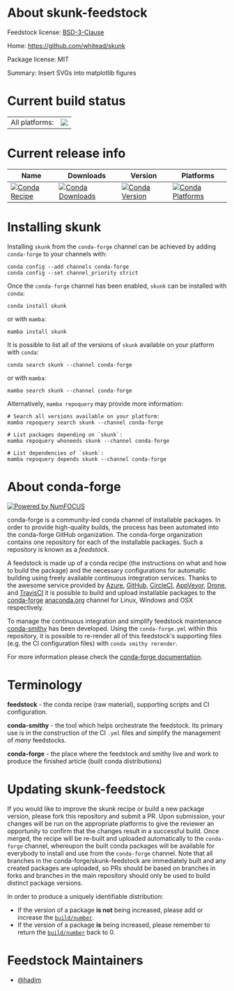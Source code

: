 About skunk-feedstock
=====================

Feedstock license: [BSD-3-Clause](https://github.com/conda-forge/skunk-feedstock/blob/main/LICENSE.txt)

Home: https://github.com/whitead/skunk

Package license: MIT

Summary: Insert SVGs into matplotlib figures

Current build status
====================


<table><tr><td>All platforms:</td>
    <td>
      <a href="https://dev.azure.com/conda-forge/feedstock-builds/_build/latest?definitionId=13930&branchName=main">
        <img src="https://dev.azure.com/conda-forge/feedstock-builds/_apis/build/status/skunk-feedstock?branchName=main">
      </a>
    </td>
  </tr>
</table>

Current release info
====================

| Name | Downloads | Version | Platforms |
| --- | --- | --- | --- |
| [![Conda Recipe](https://img.shields.io/badge/recipe-skunk-green.svg)](https://anaconda.org/conda-forge/skunk) | [![Conda Downloads](https://img.shields.io/conda/dn/conda-forge/skunk.svg)](https://anaconda.org/conda-forge/skunk) | [![Conda Version](https://img.shields.io/conda/vn/conda-forge/skunk.svg)](https://anaconda.org/conda-forge/skunk) | [![Conda Platforms](https://img.shields.io/conda/pn/conda-forge/skunk.svg)](https://anaconda.org/conda-forge/skunk) |

Installing skunk
================

Installing `skunk` from the `conda-forge` channel can be achieved by adding `conda-forge` to your channels with:

```
conda config --add channels conda-forge
conda config --set channel_priority strict
```

Once the `conda-forge` channel has been enabled, `skunk` can be installed with `conda`:

```
conda install skunk
```

or with `mamba`:

```
mamba install skunk
```

It is possible to list all of the versions of `skunk` available on your platform with `conda`:

```
conda search skunk --channel conda-forge
```

or with `mamba`:

```
mamba search skunk --channel conda-forge
```

Alternatively, `mamba repoquery` may provide more information:

```
# Search all versions available on your platform:
mamba repoquery search skunk --channel conda-forge

# List packages depending on `skunk`:
mamba repoquery whoneeds skunk --channel conda-forge

# List dependencies of `skunk`:
mamba repoquery depends skunk --channel conda-forge
```


About conda-forge
=================

[![Powered by
NumFOCUS](https://img.shields.io/badge/powered%20by-NumFOCUS-orange.svg?style=flat&colorA=E1523D&colorB=007D8A)](https://numfocus.org)

conda-forge is a community-led conda channel of installable packages.
In order to provide high-quality builds, the process has been automated into the
conda-forge GitHub organization. The conda-forge organization contains one repository
for each of the installable packages. Such a repository is known as a *feedstock*.

A feedstock is made up of a conda recipe (the instructions on what and how to build
the package) and the necessary configurations for automatic building using freely
available continuous integration services. Thanks to the awesome service provided by
[Azure](https://azure.microsoft.com/en-us/services/devops/), [GitHub](https://github.com/),
[CircleCI](https://circleci.com/), [AppVeyor](https://www.appveyor.com/),
[Drone](https://cloud.drone.io/welcome), and [TravisCI](https://travis-ci.com/)
it is possible to build and upload installable packages to the
[conda-forge](https://anaconda.org/conda-forge) [anaconda.org](https://anaconda.org/)
channel for Linux, Windows and OSX respectively.

To manage the continuous integration and simplify feedstock maintenance
[conda-smithy](https://github.com/conda-forge/conda-smithy) has been developed.
Using the ``conda-forge.yml`` within this repository, it is possible to re-render all of
this feedstock's supporting files (e.g. the CI configuration files) with ``conda smithy rerender``.

For more information please check the [conda-forge documentation](https://conda-forge.org/docs/).

Terminology
===========

**feedstock** - the conda recipe (raw material), supporting scripts and CI configuration.

**conda-smithy** - the tool which helps orchestrate the feedstock.
                   Its primary use is in the construction of the CI ``.yml`` files
                   and simplify the management of *many* feedstocks.

**conda-forge** - the place where the feedstock and smithy live and work to
                  produce the finished article (built conda distributions)


Updating skunk-feedstock
========================

If you would like to improve the skunk recipe or build a new
package version, please fork this repository and submit a PR. Upon submission,
your changes will be run on the appropriate platforms to give the reviewer an
opportunity to confirm that the changes result in a successful build. Once
merged, the recipe will be re-built and uploaded automatically to the
`conda-forge` channel, whereupon the built conda packages will be available for
everybody to install and use from the `conda-forge` channel.
Note that all branches in the conda-forge/skunk-feedstock are
immediately built and any created packages are uploaded, so PRs should be based
on branches in forks and branches in the main repository should only be used to
build distinct package versions.

In order to produce a uniquely identifiable distribution:
 * If the version of a package **is not** being increased, please add or increase
   the [``build/number``](https://docs.conda.io/projects/conda-build/en/latest/resources/define-metadata.html#build-number-and-string).
 * If the version of a package **is** being increased, please remember to return
   the [``build/number``](https://docs.conda.io/projects/conda-build/en/latest/resources/define-metadata.html#build-number-and-string)
   back to 0.

Feedstock Maintainers
=====================

* [@hadim](https://github.com/hadim/)

